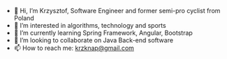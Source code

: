 - 👋 Hi, I’m Krzysztof, Software Engineer and former semi-pro cyclist from Poland
- 👀 I’m interested in algorithms, technology and sports
- 🌱 I’m currently learning Spring Framework, Angular, Bootstrap
- 💞️ I’m looking to collaborate on Java Back-end software
- 📫 How to reach me: krzknap@gmail.com

<!---
Knapik0/Knapik0 is a ✨ special ✨ repository because its `README.md` (this file) appears on your GitHub profile.
You can click the Preview link to take a look at your changes.
--->
